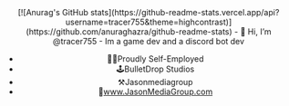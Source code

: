 <center>
[![Anurag's GitHub stats](https://github-readme-stats.vercel.app/api?username=tracer755&theme=highcontrast)](https://github.com/anuraghazra/github-readme-stats)
- 👋 Hi, I’m @tracer755
- Im a game dev and a discord bot dev

- 👨‍💻Proudly Self-Employed 
- 🕹️BulletDrop Studios 
- ⚒️Jasonmediagroup 
- 📎www.JasonMediaGroup.com
</center>
